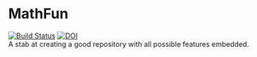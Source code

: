 # MathFun
[![Build Status](https://app.travis-ci.com/Krishika510/MathFun.svg?branch=main)](https://app.travis-ci.com/Krishika510/MathFun) 
[![DOI](https://zenodo.org/badge/400883811.svg)](https://zenodo.org/badge/latestdoi/400883811) <br />
A stab at creating a good repository with all possible features embedded.
